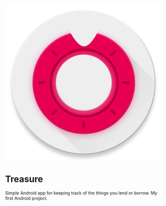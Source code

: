 
![alt text](https://raw.githubusercontent.com/tdobrowolski/CodenameTreasure/master/app/src/main/ic_launcher-web.png)

# Treasure

Simple Android app for keeping track of the things you lend or borrow.
My first Android project.
